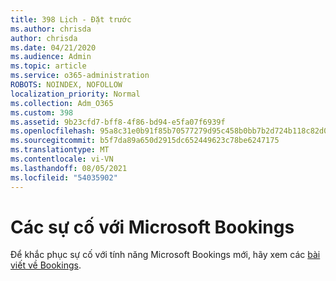 ```yaml
---
title: 398 Lịch - Đặt trước
ms.author: chrisda
author: chrisda
ms.date: 04/21/2020
ms.audience: Admin
ms.topic: article
ms.service: o365-administration
ROBOTS: NOINDEX, NOFOLLOW
localization_priority: Normal
ms.collection: Adm_O365
ms.custom: 398
ms.assetid: 9b23cfd7-bff8-4f86-bd94-e5fa07f6939f
ms.openlocfilehash: 95a8c31e0b91f85b70577279d95c458b0bb7b2d724b118c82d09fe96f09f78d2
ms.sourcegitcommit: b5f7da89a650d2915dc652449623c78be6247175
ms.translationtype: MT
ms.contentlocale: vi-VN
ms.lasthandoff: 08/05/2021
ms.locfileid: "54035902"
---
```

# <a name="issues-with-microsoft-bookings"></a>Các sự cố với Microsoft Bookings

Để khắc phục sự cố với tính năng Microsoft Bookings mới, hãy xem các [bài viết về Bookings](https://docs.microsoft.com/microsoft-365/bookings/bookings-faq).
